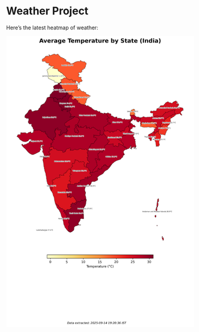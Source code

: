 # Weather Project

Here’s the latest heatmap of weather:

![India Heatmap](docs/assets/india_heatmap.png?v=C6C82E)
